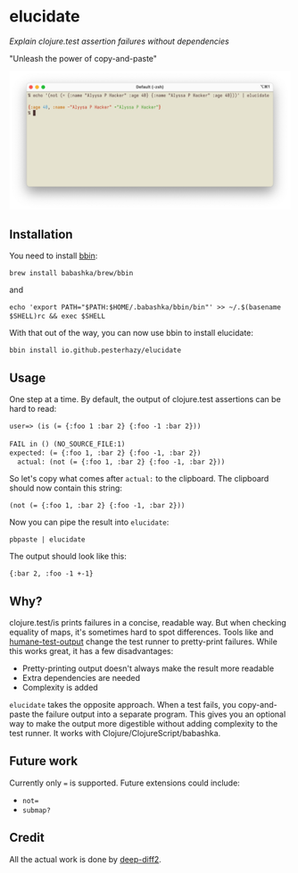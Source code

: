 # elucidate

*Explain clojure.test assertion failures without dependencies*

"Unleash the power of copy-and-paste"

![screenshot](screenshot.jpg)

## Installation

You need to install [bbin](https://github.com/babashka/bbin):

```
brew install babashka/brew/bbin
```

and

```
echo 'export PATH="$PATH:$HOME/.babashka/bbin/bin"' >> ~/.$(basename $SHELL)rc && exec $SHELL
```

With that out of the way, you can now use bbin to install elucidate:

```
bbin install io.github.pesterhazy/elucidate
```

## Usage

One step at a time. By default, the output of clojure.test assertions can be hard to read:

```
user=> (is (= {:foo 1 :bar 2} {:foo -1 :bar 2}))

FAIL in () (NO_SOURCE_FILE:1)
expected: (= {:foo 1, :bar 2} {:foo -1, :bar 2})
  actual: (not (= {:foo 1, :bar 2} {:foo -1, :bar 2}))
```

So let's copy what comes after `actual:` to the clipboard. The clipboard should now contain this string:

```
(not (= {:foo 1, :bar 2} {:foo -1, :bar 2}))
```

Now you can pipe the result into `elucidate`:

```
pbpaste | elucidate
```

The output should look like this:

```
{:bar 2, :foo -1 +-1}
```


## Why?

clojure.test/is prints failures in a concise, readable way. But when checking equality of maps, it's sometimes hard to spot differences. Tools like  and [humane-test-output](https://github.com/pjstadig/humane-test-output) change the test runner to pretty-print failures. While this works great, it has a few disadvantages:

- Pretty-printing output doesn't always make the result more readable
- Extra dependencies are needed
- Complexity is added

`elucidate` takes the opposite approach. When a test fails, you copy-and-paste the failure output into a separate program. This gives you an optional way to make the output more digestible without adding complexity to the test runner. It works with Clojure/ClojureScript/babashka.

## Future work

Currently only `=` is supported. Future extensions could include:

- `not=`
- `submap?`

## Credit

All the actual work is done by [deep-diff2](https://github.com/lambdaisland/deep-diff2).
